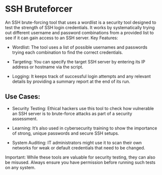 # SSH Bruteforcer

An SSH brute-forcing tool that uses a wordlist is a security tool designed to test the strength of SSH login credentials. It works by systematically trying out different username and password combinations from a provided list to see if it can gain access to an SSH server.
Key Features:

- Wordlist: The tool uses a list of possible usernames and passwords trying each combination to find the correct credentials.

- Targeting: You can specify the target SSH server by entering its IP address or hostname via the script.

- Logging: It keeps track of successful login attempts and any relevant details by providing a summary report at the end of its run.

## Use Cases:

- Security Testing: Ethical hackers use this tool to check how vulnerable an SSH server is to brute-force attacks as part of a security assessment.
  
- Learning: It’s also used in cybersecurity training to show the importance of strong, unique passwords and secure SSH setups.
  
- System Auditing: IT administrators might use it to scan their own networks for weak or default credentials that need to be changed.

Important: While these tools are valuable for security testing, they can also be misused. Always ensure you have permission before running such tests on any system.
